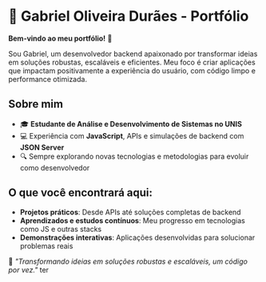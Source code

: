 # 🌟 Gabriel Oliveira Durães - Portfólio

**Bem-vindo ao meu portfólio!** 🚀  

Sou Gabriel, um desenvolvedor backend apaixonado por transformar ideias em soluções robustas, escaláveis e eficientes. Meu foco é criar aplicações que impactam positivamente a experiência do usuário, com código limpo e performance otimizada.

## Sobre mim  
- 🎓 **Estudante de Análise e Desenvolvimento de Sistemas no UNIS**  
- 💻 Experiência com **JavaScript**, APIs e simulações de backend com **JSON Server**  
- 🔍 Sempre explorando novas tecnologias e metodologias para evoluir como desenvolvedor  

## O que você encontrará aqui:  
- **Projetos práticos**: Desde APIs até soluções completas de backend  
- **Aprendizados e estudos contínuos**: Meu progresso em tecnologias como JS e outras stacks  
- **Demonstrações interativas**: Aplicações desenvolvidas para solucionar problemas reais  

🌟 *"Transformando ideias em soluções robustas e escaláveis, um código por vez."*
ter